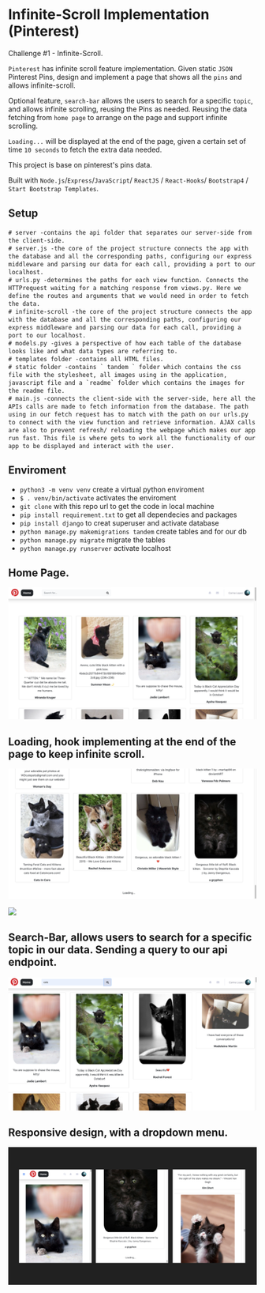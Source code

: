 # Infinite-Scroll Implementation (Pinterest)

Challenge #1 - Infinite-Scroll.

`Pinterest` has infinite scroll feature implementation. Given static `JSON` Pinterest Pins, design and implement a page that shows all the `pins` and allows infinite-scroll.

Optional feature, `search-bar` allows the users to search for a specific `topic`, and allows infinite scrolling, reusing the Pins as needed. Reusing the data fetching from `home page` to arrange on the page and support infinite scrolling.

`Loading...` will be displayed at the end of the page, given a certain set of time `10 seconds` to fetch the extra data needed.

This project is base on pinterest's pins data.

Built with `Node.js`/`Express`/`JavaScript`/ `ReactJS` / `React-Hooks`/ `Bootstrap4` / `Start Bootstrap Templates`.

## Setup

```
# server -contains the api folder that separates our server-side from the client-side.
# server.js -the core of the project structure connects the app with the database and all the corresponding paths, configuring our express middleware and parsing our data for each call, providing a port to our localhost.
# urls.py -determines the paths for each view function. Connects the HTTPrequest waiting for a matching response from views.py. Here we define the routes and arguments that we would need in order to fetch the data.
# infinite-scroll -the core of the project structure connects the app with the database and all the corresponding paths, configuring our express middleware and parsing our data for each call, providing a port to our localhost.
# models.py -gives a perspective of how each table of the database looks like and what data types are referring to.
# templates folder -contains all HTML files.
# static folder -contains ` tandem ` folder which contains the css file with the stylesheet, all images using in the application, javascript file and a `readme` folder which contains the images for the readme file.
# main.js -connects the client-side with the server-side, here all the APIs calls are made to fetch information from the database. The path using in our fetch request has to match with the path on our urls.py to connect with the view function and retrieve information. AJAX calls are also to prevent refresh/ reloading the webpage which makes our app run fast. This file is where gets to work all the functionality of our app to be displayed and interact with the user.

```

## Enviroment

- `python3 -m venv venv` create a virtual python enviroment
- `$ . venv/bin/activate` activates the enviroment
- `git clone` with this repo url to get the code in local machine
- `pip install requirement.txt` to get all dependecies and packages
- `pip install django` to creat superuser and activate database
- `python manage.py makemigrations tandem` create tables and for our db
- `python manage.py migrate` migrate the tables
- `python manage.py runserver` activate localhost

## Home Page.

![](/infinite-scroll/public/assets/redmePics/infinite-scroll-home.png)

## Loading, hook implementing at the end of the page to keep infinite scroll.

![](/infinite-scroll/public/assets/redmePics/infinite-scroll-loading.png)

![](/infinite-scroll/public/assets/redmePics/infinite-scroll-new-loading.png)

## Search-Bar, allows users to search for a specific topic in our data. Sending a query to our api endpoint.

![](/infinite-scroll/public/assets/redmePics/infinite-scroll-search-bar.png)

## Responsive design, with a dropdown menu.

![](/infinite-scroll/public/assets/redmePics/responsive-design-infinite-scroll.png)
